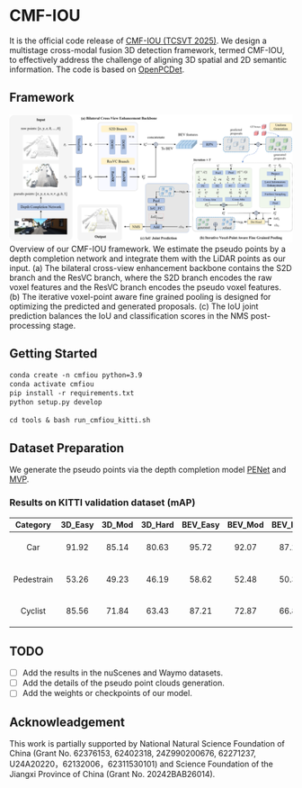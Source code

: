# CMF-IOU

It is the official code release of [CMF-IOU (TCSVT 2025)](). We design a multistage cross-modal fusion 3D detection framework, termed CMF-IOU, to effectively address the challenge of aligning 3D spatial and 2D semantic information. The code is based on [OpenPCDet](https://github.com/open-mmlab/OpenPCDet).

## Framework
![](./tools/images/framework.png)
Overview of our CMF-IOU framework. We estimate the pseudo points by a depth completion network and integrate them with the LiDAR points as
our input. (a) The bilateral cross-view enhancement backbone contains the S2D branch and the ResVC branch, where the S2D branch encodes the raw voxel
features and the ResVC branch encodes the pseudo voxel features. (b) The iterative voxel-point aware fine grained pooling is designed for optimizing the
predicted and generated proposals. (c) The IoU joint prediction balances the IoU and classification scores in the NMS post-processing stage.


## Getting Started
```
conda create -n cmfiou python=3.9
conda activate cmfiou
pip install -r requirements.txt
python setup.py develop

cd tools & bash run_cmfiou_kitti.sh
```

## Dataset Preparation
We generate the pseudo points via the depth completion model [PENet](https://arxiv.org/abs/2103.00783) and [MVP](https://arxiv.org/abs/2111.06881).

### Results on KITTI validation dataset (mAP)
| Category | 3D_Easy | 3D_Mod | 3D_Hard | BEV_Easy | BEV_Mod | BEV_Hard | Config |
|:-----:|:-----:|:-----:|:-----:|:-----:|:-----:|:-----:|:-----:|
| Car | 91.92 | 85.14 | 80.63 | 95.72 | 92.07 | 87.25 | [CMF-IOU-MM.yaml](./tools/cfgs/models/kitti/CMF-IOU-MM.yaml) |
| Pedestrain | 53.26 | 49.23 | 46.19 | 58.62 | 52.48 | 50.31 | [CMF-IOU-MM.yaml](./tools/cfgs/models/kitti/CMF-IOU-MM.yaml) |
| Cyclist | 85.56 | 71.84 | 63.43 | 87.21 | 72.87 | 66.85 | [CMF-IOU-MM.yaml](./tools/cfgs/models/kitti/CMF-IOU-MM.yaml) |

## TODO
* [ ] Add the results in the nuScenes and Waymo datasets.
* [ ] Add the details of the pseudo point clouds generation.
* [ ] Add the weights or checkpoints of our model.

<!-- ## FAQ -->

<!-- - Since we rebuilt and unified the codebase for all datasets, the model accuracy of HEDNet and SAFDNet is slightly lower than the results released in the paper (by at most 0.3\% L2 mAPH on Waymo Open). You can run the previous branch ``HEDNet`` to get better results. We are trying to fix the gap and will update the code as soon as possible. -->
<!-- - Release the model checkpoints on nuScenes and Argoverse2 datasets. -->

<!-- ## Citation
```
@inproceedings{zhang2023hednet,
  title={{HEDNet}: A Hierarchical Encoder-Decoder Network for 3D Object Detection in Point Clouds},
  author={Zhang, Gang and Chen, Junnan and Gao, Guohuan and Li, Jianmin and Hu, Xiaolin},
  booktitle={Thirty-seventh Conference on Neural Information Processing Systems (NeurIPS)},
  year={2023},
}
``` -->

## Acknowleadgement
This work is partially supported by National Natural Science Foundation of China (Grant No. 62376153, 62402318, 24Z990200676, 62271237, U24A20220，62132006，62311530101) and Science Foundation of the Jiangxi Province of China (Grant No. 20242BAB26014).
